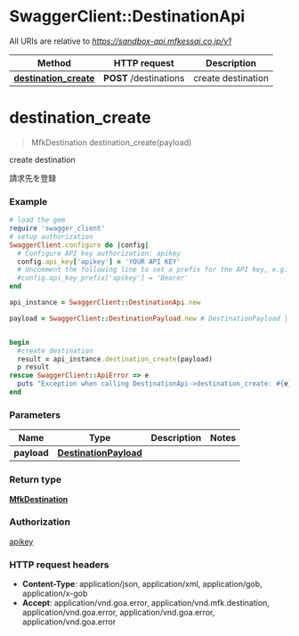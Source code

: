 # SwaggerClient::DestinationApi

All URIs are relative to *https://sandbox-api.mfkessai.co.jp/v1*

Method | HTTP request | Description
------------- | ------------- | -------------
[**destination_create**](DestinationApi.md#destination_create) | **POST** /destinations | create destination


# **destination_create**
> MfkDestination destination_create(payload)

create destination

請求先を登録

### Example
```ruby
# load the gem
require 'swagger_client'
# setup authorization
SwaggerClient.configure do |config|
  # Configure API key authorization: apikey
  config.api_key['apikey'] = 'YOUR API KEY'
  # Uncomment the following line to set a prefix for the API key, e.g. 'Bearer' (defaults to nil)
  #config.api_key_prefix['apikey'] = 'Bearer'
end

api_instance = SwaggerClient::DestinationApi.new

payload = SwaggerClient::DestinationPayload.new # DestinationPayload | 


begin
  #create destination
  result = api_instance.destination_create(payload)
  p result
rescue SwaggerClient::ApiError => e
  puts "Exception when calling DestinationApi->destination_create: #{e}"
end
```

### Parameters

Name | Type | Description  | Notes
------------- | ------------- | ------------- | -------------
 **payload** | [**DestinationPayload**](DestinationPayload.md)|  | 

### Return type

[**MfkDestination**](MfkDestination.md)

### Authorization

[apikey](../README.md#apikey)

### HTTP request headers

 - **Content-Type**: application/json, application/xml, application/gob, application/x-gob
 - **Accept**: application/vnd.goa.error, application/vnd.mfk.destination, application/vnd.goa.error, application/vnd.goa.error, application/vnd.goa.error



